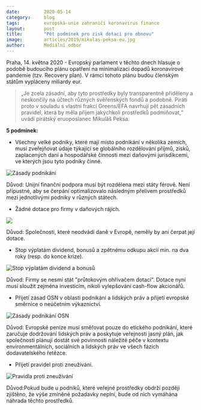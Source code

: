 ```yaml
---
date:         2020-05-14
category:     blog
tags:         evropská-unie zahraničí koronavirus finance
layout:       post
title:        "Pět podmínek pro zisk dotací pro obnovu"
image:        articles/2019/mikulas-peksa-eu.jpg
author:       Mediální odbor
---  
```




Praha, 14. května 2020 - Evropský parlament v těchto dnech hlasuje o podobě budoucího plánu opatření na minimalizaci dopadů koronavirové pandemie (tzv. Recovery plan). V rámci tohoto plánu budou členským státům vypláceny miliardy eur.

> „Je zcela zásadní, aby tyto prostředky byly transparentně přiděleny a neskončily na účtech různých svěřenských fondů a podobně. Piráti proto v souladu s vlastní frakcí Greens/EFA navrhují pět zásadních pravidel, která by měla příjem jakýchkoli prostředků podmiňovat,“ uvádí pirátský eruoposlanec Mikuláš Peksa.

**5 podmínek:**

* Všechny velké podniky, které mají místo podnikání v několika zemích, musí zveřejňovat údaje týkající se globálního rozdělování příjmů, zisků, zaplacených daní a hospodářské činnosti mezi daňovými jurisdikcemi, ve kterých jsou tyto podniky činné.

![Zásady podnikání](https://pirati.cz/assets/img/articles/2020/zverejnovani-prijmu.jpeg)

Důvod: Unijní finanční podpora musí být rozdělena mezi státy férově. Není přípustné, aby se čerpání optimalizovalo následným přelivem prostředků mezi jednotlivými podniky v různých státech.

* Žádné dotace pro firmy v daňových rájích.

![](https://pirati.cz/assets/img/articles/2020/danove-raje.jpeg)

Důvod: Společnosti, které neodvádí daně v Evropě, neměly by ani čerpat její dotace.

* Stop výplatám dividend, bonusů a zpětnému odkupu akcií min. na dva roky (resp. do konce krize).

![Stop výplatám dividend a bonusů](https://pirati.cz/assets/img/articles/2020/vyplaty-dividend.jpeg)

Důvod: Firmy se nesmí stát "průtokovým ohřívačem dotací“. Dotace nyní musí sloužit zejména investicím, nikoli vylepšování cash-flow akcionářů.

* Přijetí zásad OSN v oblasti podnikání a lidských práv a přijetí evropské směrnice o neúčetním výkaznictví.

![Zásady podnikání OSN](https://pirati.cz/assets/img/articles/2020/zasady-podnikani.jpeg)

Důvod: Evropské peníze musí směřovat pouze do etického podnikání, které zaručuje dodržování lidských práv a poskytuje veřejnosti jasný plán, jak společnosti plánují dostát své povinnosti náležité péče v kontextu environmentálních, sociálních a lidských práv ve všech fázích dodavatelského řetězce.

* Přijetí pravidel proti zneužívání. 

![Pravidla proti zneužívání](https://pirati.cz/assets/img/articles/2020/proti-zneuzivani.jpeg)

Důvod:Pokud bude u podniků, které veřejné prostředky obdrží později zjištěno, že výše zmíněné požadavky neplní, bude od nich vymáhána náhrada těchto prostředků.
